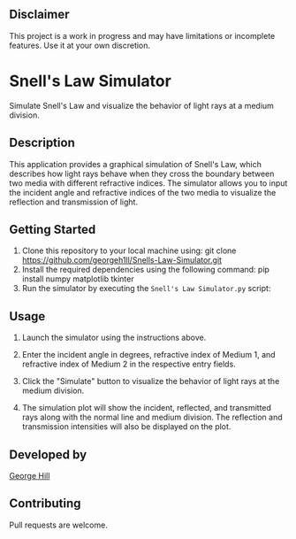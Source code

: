 ## Disclaimer

This project is a work in progress and may have limitations or incomplete features. Use it at your own discretion.

# Snell's Law Simulator

Simulate Snell's Law and visualize the behavior of light rays at a medium division.

## Description

This application provides a graphical simulation of Snell's Law, which describes how light rays behave when they cross the boundary between two media with different refractive indices. The simulator allows you to input the incident angle and refractive indices of the two media to visualize the reflection and transmission of light.

## Getting Started

1. Clone this repository to your local machine using: git clone https://github.com/georgeh1ll/Snells-Law-Simulator.git
2. Install the required dependencies using the following command: pip install numpy matplotlib tkinter
3. Run the simulator by executing the `Snell's Law Simulator.py` script:


## Usage

1. Launch the simulator using the instructions above.

2. Enter the incident angle in degrees, refractive index of Medium 1, and refractive index of Medium 2 in the respective entry fields.

3. Click the "Simulate" button to visualize the behavior of light rays at the medium division.

4. The simulation plot will show the incident, reflected, and transmitted rays along with the normal line and medium division. The reflection and transmission intensities will also be displayed on the plot.

## Developed by

[George Hill](https://github.com/georgeh1ll)

## Contributing

Pull requests are welcome.
